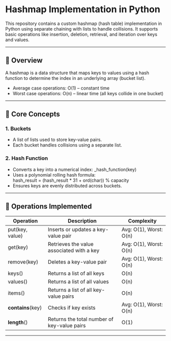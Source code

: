 # Hashmap Implementation in Python

This repository contains a custom hashmap (hash table) implementation in Python using separate chaining with lists to handle collisions. It supports basic operations like insertion, deletion, retrieval, and iteration over keys and values.

---

## 📌 Overview

A hashmap is a data structure that maps keys to values using a hash function to determine the index in an underlying array (bucket list).  

- Average case operations: O(1) – constant time  
- Worst case operations: O(n) – linear time (all keys collide in one bucket)

---

## 🔹 Core Concepts

### 1. Buckets

- A list of lists used to store key-value pairs.  
- Each bucket handles collisions using a separate list.  

### 2. Hash Function

- Converts a key into a numerical index: _hash_function(key)  
- Uses a polynomial rolling hash formula:  
  hash_result = (hash_result * 31 + ord(char)) % capacity
- Ensures keys are evenly distributed across buckets.  

---

## 🔹 Operations Implemented

| Operation | Description | Complexity |
|-----------|-------------|------------|
| put(key, value) | Inserts or updates a key-value pair | Avg: O(1), Worst: O(n) |
| get(key) | Retrieves the value associated with a key | Avg: O(1), Worst: O(n) |
| remove(key) | Deletes a key-value pair | Avg: O(1), Worst: O(n) |
| keys() | Returns a list of all keys | O(n) |
| values() | Returns a list of all values | O(n) |
| items() | Returns a list of all key-value pairs | O(n) |
| __contains__(key) | Checks if key exists | Avg: O(1), Worst: O(n) |
| __length__() | Returns the total number of key-value pairs | O(1) |

---
